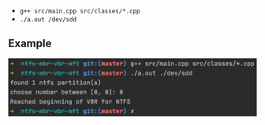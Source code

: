 - <code>g++ src/main.cpp src/classes/*.cpp</code>
- <code>./a.out /dev/sdd</code>
## Example
![run example](https://raw.githubusercontent.com/ntfs-mbr-vbr-mft/ntfs-mbr-vbr-mft/master/readme-extras/readme-1.png)